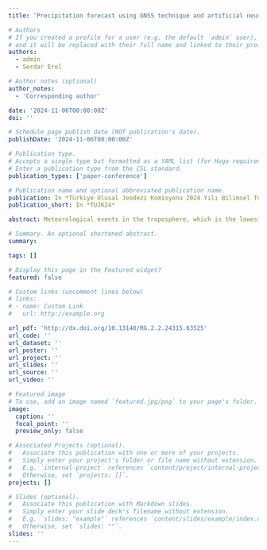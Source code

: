 ```yaml
---
title: 'Precipitation forecast using GNSS technique and artificial neural network model'

# Authors
# If you created a profile for a user (e.g. the default `admin` user), write the username (folder name) here
# and it will be replaced with their full name and linked to their profile.
authors:
  - admin
  - Serdar Erol

# Author notes (optional)
author_notes:
  - 'Corresponding author'

date: '2024-11-06T00:00:00Z'
doi: ''

# Schedule page publish date (NOT publication's date).
publishDate: '2024-11-06T00:00:00Z'

# Publication type.
# Accepts a single type but formatted as a YAML list (for Hugo requirements).
# Enter a publication type from the CSL standard.
publication_types: ['paper-conference']

# Publication name and optional abbreviated publication name.
publication: In *Türkiye Ulusal Jeodezi Komisyonu 2024 Yılı Bilimsel Toplantısı*
publication_short: In *TUJK24*

abstract: Meteorological events in the troposphere, which is the lowest layer of the atmosphere, affect GNSS signals and delay the signals from reaching the Earth's surface. The precipitable water vapor (PWV) value calculated as a function of these tropospheric delay values is an indicator of the potential precipitation information that will emerge. Considering the unstable weather events caused by global warming, the use of GNSS-based data in addition to meteorological station data in near-real-time weather forecasts has become important in order to increase both spatial and temporal resolution. Numerous meteorological parameters influence precipitation, both directly and indirectly. Therefore, analyzing how a deep learning model performs when utilizing all of this data at once is a crucial area of research. Within the scope of this study, short-term precipitation prediction was carried out using the artificial neural network (ANN) approach, using GNSS and meteorological station data as input. This study used a feed-forward nonlinear autoregressive exogenous (NARX) neural network model for 30-minute precipitation prediction. As inputs to the model, GNSS-based tropospheric delay (wet, dry, total) and PWV values; relative humidity, pressure, wet and dry temperature measurements obtained from the meteorological sensor of the GNSS station; and precipitation rate data of NASA's Integrated Multi-satellite Retrievals for Global Precipitation Measurement (IMERG) project were used. The artificial neural network architecture consists of a 10-neuron hidden layer and a 1-neuron output layer, and the sigmoid function was preferred as the activation function. In this study, GNSS observation data with a 30-second sampling rate of the ISTA station of the International GNSS Service (IGS) network in 2021 were used. Tropospheric delay values were calculated using the open-source PRIDE PPP-AR software, and PWV values were derived from these delay values. The input data of the model were grouped as 60% training, 10% validation and 30% test. The predicted precipitation rate values were classified as no rain if there were 0 mm/hour, moderated rain if there were less than 5 mm/hour, and intense rain if there were greater than 5 mm/hour. In order to evaluate the performance of the model, the classification resulting from the prediction was compared with the true classes, and it was found that the overall classification success was over 90%.

# Summary. An optional shortened abstract.
summary: 

tags: []

# Display this page in the Featured widget?
featured: false

# Custom links (uncomment lines below)
# links:
# - name: Custom Link
#   url: http://example.org

url_pdf: 'http://dx.doi.org/10.13140/RG.2.2.24315.63525'
url_code: ''
url_dataset: ''
url_poster: ''
url_project: ''
url_slides: ''
url_source: ''
url_video: ''

# Featured image
# To use, add an image named `featured.jpg/png` to your page's folder.
image:
  caption: ''
  focal_point: ''
  preview_only: false

# Associated Projects (optional).
#   Associate this publication with one or more of your projects.
#   Simply enter your project's folder or file name without extension.
#   E.g. `internal-project` references `content/project/internal-project/index.md`.
#   Otherwise, set `projects: []`.
projects: []

# Slides (optional).
#   Associate this publication with Markdown slides.
#   Simply enter your slide deck's filename without extension.
#   E.g. `slides: "example"` references `content/slides/example/index.md`.
#   Otherwise, set `slides: ""`.
slides: ''
---
```



